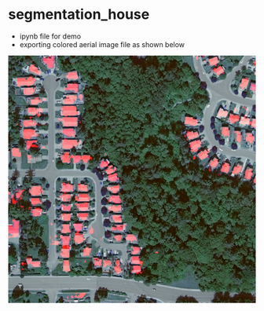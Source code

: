 # segmentation_house

- ipynb file for demo
- exporting colored aerial image file as shown below

![detected](/img/00000024_input.jpg_res.jpg) 